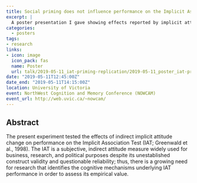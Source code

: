 ```yaml
---
title: Social priming does not influence performance on the Implicit Association Test
excerpt: |
  A poster presentation I gave showing effects reported by implicit attitude researchers do not replicate.
categories:
  - posters
tags:
- research
links:
- icon: image
  icon_pack: fas
  name: Poster
  url: talk/2019-05-11_iat-priming-replication/2019-05-11_poster_iat-priming-replication.pdf
date: "2019-05-11T12:45:00Z"
date_end: "2019-05-11T14:15:00Z"
location: University of Victoria
event: NorthWest Cognition and Memory Conference (NOWCAM)
event_url: http://web.uvic.ca/~nowcam/
---
```


## Abstract

The present experiment tested the effects of indirect implicit attitude change on performance on the Implicit Association Test (IAT; Greenwald et al., 1998). The IAT is a subjective, indirect attitude measure widely used for business, research, and political purposes despite its unestablished construct validity and questionable reliability; thus, there is a growing need for research that identifies the cognitive mechanisms underlying IAT performance in order to assess its empirical value.
